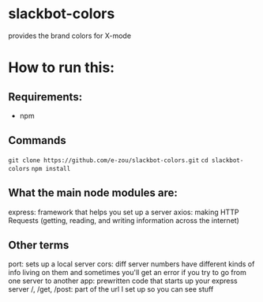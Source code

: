 # slackbot-colors
provides the brand colors for X-mode

# How to run this:
## Requirements:
- npm

## Commands
```git clone https://github.com/e-zou/slackbot-colors.git```
```cd slackbot-colors```
```npm install```

## What the main node modules are:
express: framework that helps you set up a server
axios: making HTTP Requests (getting, reading, and writing information across the internet)

## Other terms
port: sets up a local server 
cors: diff server numbers have different kinds of info living on them and sometimes you'll get an error if you try to go from one server to another
app: prewritten code that starts up your express server
/, /get, /post: part of the url I set up so you can see stuff
